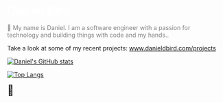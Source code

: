 <h1 style="color:#ffffff;margin:0;">Daniel Bird</h1>
<p style="color:gray;">👋 My name is Daniel. I am a software engineer with a passion for technology and building things with code and my hands..</p>

<p>Take a look at some of my recent projects: <a href="https://www.danieldbird.com/projects" target="_blank">www.danieldbird.com/projects</a></p>

[![Daniel's GitHub stats](https://github-readme-stats.vercel.app/api?username=danieldbird&count_private=true&show_icons=true&theme=radical)](https://www.danieldbird.com/)

[![Top Langs](https://github-readme-stats.vercel.app/api/top-langs/?username=danieldbird&layout=compact&theme=radical)](https://www.danieldbird.com/)

<span style="font-size:1.5rem">🐤</span>
